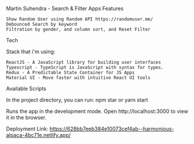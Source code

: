 Martin Suhendra - Search & Filter Apps
Features

    Show Random User using Random API https://randomuser.me/
    Debounced Search by keyword
    Filtration by gender, and column sort, and Reset Filter

Tech

Stack that i'm using:

    ReactJS - A JavaScript library for building user interfaces
    Typescript - TypeScript is JavaScript with syntax for types.
    Redux - A Predictable State Container for JS Apps
    Material UI - Move faster with intuitive React UI tools

Available Scripts

In the project directory, you can run:
npm star or yarn start

Runs the app in the development mode.
Open http://localhost:3000 to view it in the browser.

Deployment Link:
https://628bb7eeb384e10073cef4ab--harmonious-alpaca-4bc71e.netlify.app/

